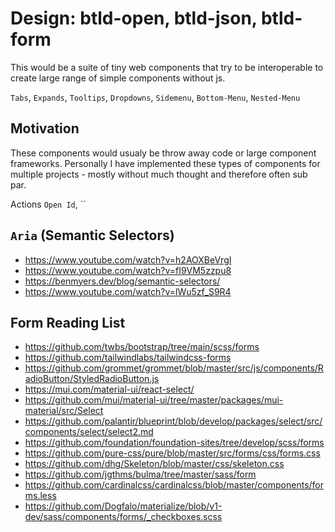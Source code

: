 # Design: btld-open, btld-json, btld-form

This would be a suite of tiny web components that try to be interoperable to create large range of simple components without js. 

`Tabs`, `Expands`, `Tooltips`, `Dropdowns`, `Sidemenu`, `Bottom-Menu`, `Nested-Menu`

## Motivation

These components would usualy be throw away code or large component frameworks. Personally I have implemented these types of components for multiple projects - mostly without much thought and therefore often sub par.


Actions `Open Id`, ``

## `Aria` (Semantic Selectors)
- https://www.youtube.com/watch?v=h2AOXBeVrgI
- https://www.youtube.com/watch?v=fI9VM5zzpu8
- https://benmyers.dev/blog/semantic-selectors/
- https://www.youtube.com/watch?v=lWu5zf_S9R4

## Form Reading List
- https://github.com/twbs/bootstrap/tree/main/scss/forms
- https://github.com/tailwindlabs/tailwindcss-forms
- https://github.com/grommet/grommet/blob/master/src/js/components/RadioButton/StyledRadioButton.js
- https://mui.com/material-ui/react-select/
- https://github.com/mui/material-ui/tree/master/packages/mui-material/src/Select
- https://github.com/palantir/blueprint/blob/develop/packages/select/src/components/select/select2.md
- https://github.com/foundation/foundation-sites/tree/develop/scss/forms
- https://github.com/pure-css/pure/blob/master/src/forms/css/forms.css
- https://github.com/dhg/Skeleton/blob/master/css/skeleton.css
- https://github.com/jgthms/bulma/tree/master/sass/form
- https://github.com/cardinalcss/cardinalcss/blob/master/components/forms.less
- https://github.com/Dogfalo/materialize/blob/v1-dev/sass/components/forms/_checkboxes.scss


